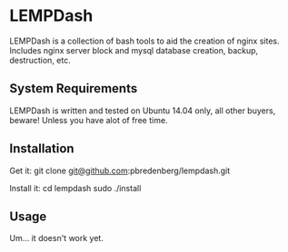 # LEMPDash
LEMPDash is a collection of bash tools to aid the creation of nginx sites. Includes nginx server block and mysql database creation, backup, destruction, etc.

## System Requirements
LEMPDash is written and tested on Ubuntu 14.04 only, all other buyers, beware! Unless you have alot of free time.

## Installation
Get it:
git clone git@github.com:pbredenberg/lempdash.git

Install it:
cd lempdash
sudo ./install

## Usage
Um... it doesn't work yet.
